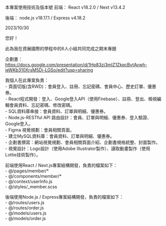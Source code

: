 本專案使用技術及版本號
前端：
    React v18.2.0 / Next v13.4.2

後端：
    node.js v18.17.1 / Express v4.18.2

2023/10/30

您好！

此為我在資展國際的學程中的6人小組共同完成之期末專題

企劃書：https://docs.google.com/presentation/d/1Hp83zj3mIZ1ZkqcBvtAvwh-ieWKb310XrsM5Di-LGSo/edit?usp=sharing

我個人在此專案負責：  
    - 頁面切版(含RWD)：會員登入、註冊、忘記密碼、會員中心、歷史訂單、優惠券。  
    - React程式開發：登入、Google登入API（使用Firebase）、註冊、登出、檢視編輯會員資料、忘記密碼、修改密碼。  
    - SQL資料庫串接：會員資料、訂單與明細、優惠券。  
    - Node.js-RESTful API 路由設計：會員、訂單與明細、優惠券、登入驗證、Google登入。  
    - Figma 視覺規劃：會員相關頁面。  
    - 建立MySQL資料庫：會員資料、訂單與明細、優惠券。  
    - 企劃書撰寫：網站視覺規劃、會員相關頁面介紹、企劃書規格統整、封面製作。  
    - 視覺設計：Logo設計（使用Adobe Illustrator製作）、讀取動畫製作（使用Lottie技術製作）。  

前端使用React / Next.js專案結構開發，負責的檔案如下：  
        - @/pages/member/*  
        - @/components/member/*  
        - @/context/userInfo.js  
        - @/styles/_member.scss  


後端使用Node.js / Express專案結構開發，負責的檔案如下：  
         - @/routes/users.js  
         - @/routes/order.js  
         - @/models/users.js  
         - @/models/order.js  



